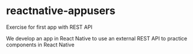 # reactnative-appusers
Exercise for first app with REST API 



We develop an app in React Native to use an external REST API to practice components in React Native
